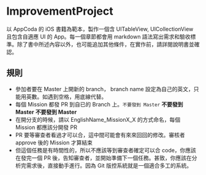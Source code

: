 # ImprovementProject
以 AppCoda 的 iOS 書籍為範本，製作一個含 UITableView, UICollectionView 且包含自適應 UI 的 App。每一個章節都會用 markdown 語法寫出需求和驗收標準。除了書中所述內容以外，也可能追加其他條件，在實作前，請詳閱說明書並確認。

## 規則

* 參加者要在 Master 上開新的 branch， branch name 設定為自己的英文，只能用英數。如遇到空格，用底線代替。
* 每個 Mission 都發 PR 到自已的 Branch 上。`不要發到 Master` **不要發到 Master** **不要發到 Master**
* 在開分支的時候，請以 EnglishName_MissionX_X 的方式命名，每個 Mission 都應該分開發 PR
* PR 要等審查者看過才可以合，這中間可能會有來來回回的修改。審核者 approve 後的 Mission 才算結束
* 但這個任務是有時間性的，所以不應該等到審查者確定可以合 code，你應該在發完一個 PR 後，告知審查者，並開始準備下一個任務。甚致，你應該在分析完需求後，直接動手進行。因為 Git 版控系統就是一個適合多工的系統。
